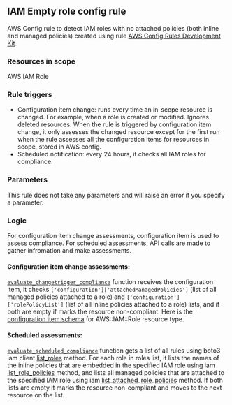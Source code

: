 ## IAM Empty role config rule
AWS Config rule to detect IAM roles with no attached policies (both inline and managed policies) created using rule [AWS Config Rules Development Kit](https://github.com/awslabs/aws-config-rdk).

### Resources in scope
AWS IAM Role
### Rule triggers
* Configuration item change: runs every time an in-scope resource is changed. For example, when a role is created or modified. Ignores deleted resources. When the rule is triggered by configuration item change, it only assesses the changed resource except for the first run when the rule assesses all the configuration items for resources in scope, stored in AWS config.
* Scheduled notification: every 24 hours, it checks all IAM roles for compliance.

### Parameters
This rule does not take any parameters and will raise an error if you specify a parameter.
### Logic
For configuration item change assessments, configuration item is used to assess compliance. For scheduled assessments, API calls are made to gather infromation and make assessments.

#### Configuration item change assessments:
[`evaluate_changetrigger_compliance`](IAM_EMPTY_ROLE/IAM_EMPTY_ROLE.py#L57) function receives the configuration item, it checks `['configuration']['attachedManagedPolicies']` (list of all managed policies attached to a role) and `['configuration']['rolePolicyList']` (list of all inline policies attached to a role) lists, and if both are empty if marks the resource non-compliant. Here is the [configuration item schema](https://github.com/awslabs/aws-config-resource-schema/blob/master/config/properties/resource-types/AWS::IAM::Role.properties.json) for AWS::IAM::Role resource type.

#### Scheduled assessments:
[`evaluate_scheduled_compliance`](IAM_EMPTY_ROLE/IAM_EMPTY_ROLE.py#L30) function gets a list of all rules using boto3 iam client [list_roles](https://boto3.amazonaws.com/v1/documentation/api/latest/reference/services/iam.html#IAM.Client.list_roles) method. For each role in roles list, it lists the names of the inline policies that are embedded in the specified IAM role using iam [list_role_policies](https://boto3.amazonaws.com/v1/documentation/api/latest/reference/services/iam.html#IAM.Client.list_role_policies) method, and lists all managed policies that are attached to the specified IAM role using iam [list_attached_role_policies](https://boto3.amazonaws.com/v1/documentation/api/latest/reference/services/iam.html#IAM.Client.list_attached_role_policies) method. If both lists are empty it marks the resource non-compliant and moves to the next resource on the list.


